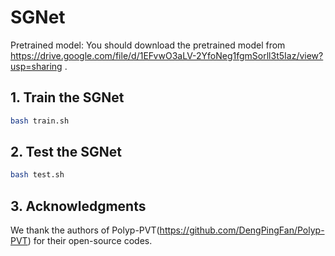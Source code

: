 # SGNet
Pretrained model:  You should download the pretrained model from https://drive.google.com/file/d/1EFvwO3aLV-2YfoNeg1fgmSorll3t5Iaz/view?usp=sharing  .


## 1. Train the SGNet

```bash
bash train.sh 
```
## 2. Test the SGNet
```bash
bash test.sh
```

## 3. Acknowledgments

We thank the authors of Polyp-PVT(https://github.com/DengPingFan/Polyp-PVT) for their open-source codes.
